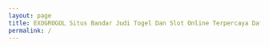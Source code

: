 ```yaml
---
layout: page
title: EXOGROGOL Situs Bandar Judi Togel Dan Slot Online Terpercaya Daftar Pasti Jackpot
permalink: /
---
```


